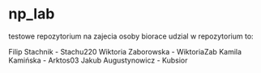 # np_lab

testowe repozytorium na zajecia
osoby biorace udzial w repozytorium to:

Filip Stachnik - Stachu220
Wiktoria Zaborowska - WiktoriaZab
Kamila Kamińska - Arktos03
Jakub Augustynowicz - Kubsior
